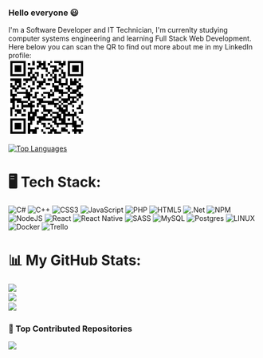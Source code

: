 ### Hello everyone 😃
I'm a Software Developer and IT Technician, I'm currenlty studying computer systems engineering and learning Full Stack Web Development.<br/>
Here below you can scan the QR to find out more about me in my LinkedIn profile:<br/>
![Screenshot](https://github.com/Mxdxstx/Mxdxstx/blob/main/linkedinqr.png)


[![Top Languages](https://github-readme-stats.vercel.app/api/top-langs/?username=Mxdxstx)](https://github.com/anuraghazra/github-readme-stats)

# 🖥 Tech Stack:
![C#](https://img.shields.io/badge/c%23-%23239120.svg?style=for-the-badge&logo=c-sharp&logoColor=white) ![C++](https://img.shields.io/badge/c++-%2300599C.svg?style=for-the-badge&logo=c%2B%2B&logoColor=white) ![CSS3](https://img.shields.io/badge/css3-%231572B6.svg?style=for-the-badge&logo=css3&logoColor=white) ![JavaScript](https://img.shields.io/badge/javascript-%23323330.svg?style=for-the-badge&logo=javascript&logoColor=%23F7DF1E) ![PHP](https://img.shields.io/badge/php-%23777BB4.svg?style=for-the-badge&logo=php&logoColor=white) ![HTML5](https://img.shields.io/badge/html5-%23E34F26.svg?style=for-the-badge&logo=html5&logoColor=white) ![.Net](https://img.shields.io/badge/.NET-5C2D91?style=for-the-badge&logo=.net&logoColor=white) ![NPM](https://img.shields.io/badge/NPM-%23000000.svg?style=for-the-badge&logo=npm&logoColor=white) ![NodeJS](https://img.shields.io/badge/node.js-6DA55F?style=for-the-badge&logo=node.js&logoColor=white) ![React](https://img.shields.io/badge/react-%2320232a.svg?style=for-the-badge&logo=react&logoColor=%2361DAFB) ![React Native](https://img.shields.io/badge/react_native-%2320232a.svg?style=for-the-badge&logo=react&logoColor=%2361DAFB) ![SASS](https://img.shields.io/badge/SASS-hotpink.svg?style=for-the-badge&logo=SASS&logoColor=white)  ![MySQL](https://img.shields.io/badge/mysql-%2300f.svg?style=for-the-badge&logo=mysql&logoColor=white) ![Postgres](https://img.shields.io/badge/postgres-%23316192.svg?style=for-the-badge&logo=postgresql&logoColor=white) ![LINUX](https://img.shields.io/badge/Linux-FCC624?style=for-the-badge&logo=linux&logoColor=black) ![Docker](https://img.shields.io/badge/docker-%230db7ed.svg?style=for-the-badge&logo=docker&logoColor=white) ![Trello](https://img.shields.io/badge/Trello-%23026AA7.svg?style=for-the-badge&logo=Trello&logoColor=white)

# 📊 My GitHub Stats:
![](https://github-readme-stats.vercel.app/api?username=Mxdxstx&theme=transparent&hide_border=false&include_all_commits=true&count_private=true)<br/>
![](https://github-readme-streak-stats.herokuapp.com/?user=Mxdxstx&theme=transparent&hide_border=false)<br/>
![](https://github-readme-stats.vercel.app/api/top-langs/?username=Mxdxstx&theme=transparent&hide_border=false&include_all_commits=true&count_private=true&layout=compact)

### 🔢 Top Contributed Repositories
![](https://github-contributor-stats.vercel.app/api?username=Mxdxstx&limit=5&theme=transparent&combine_all_yearly_contributions=true)

<!--
**Mxdxstx/Mxdxstx** is a ✨ _special_ ✨ repository because its `README.md` (this file) appears on your GitHub profile.

Here are some ideas to get you started:

- 🔭 I’m currently working on ...
- 🌱 I’m currently learning ...
- 👯 I’m looking to collaborate on ...
- 🤔 I’m looking for help with ...
- 💬 Ask me about ...
- 📫 How to reach me: ...
- 😄 Pronouns: ...
- ⚡ Fun fact: ...
-->
